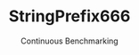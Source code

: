 ---
layout: default
title: StringPrefix666
subtitle: Continuous Benchmarking
selected: String
expanded: Benchmarking
benchmark: /individual_results/StringPrefix666.html
---